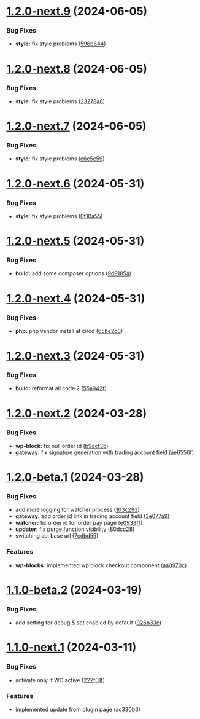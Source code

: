 # [1.2.0-next.9](https://github.com/Match2pay/match2pay-crypto-payments-for-woocommerce/compare/v1.2.0-next.8...v1.2.0-next.9) (2024-06-05)


### Bug Fixes

* **style:** fix style problems ([596b644](https://github.com/Match2pay/match2pay-crypto-payments-for-woocommerce/commit/596b644422b531849f2e405907c241464114a47b))

# [1.2.0-next.8](https://github.com/Match2pay/match2pay-crypto-payments-for-woocommerce/compare/v1.2.0-next.7...v1.2.0-next.8) (2024-06-05)


### Bug Fixes

* **style:** fix style problems ([23278a8](https://github.com/Match2pay/match2pay-crypto-payments-for-woocommerce/commit/23278a80aa9f754f6c8de1e158b0f5013f0771ca))

# [1.2.0-next.7](https://github.com/Match2pay/match2pay-crypto-payments-for-woocommerce/compare/v1.2.0-next.6...v1.2.0-next.7) (2024-06-05)


### Bug Fixes

* **style:** fix style problems ([c6e5c59](https://github.com/Match2pay/match2pay-crypto-payments-for-woocommerce/commit/c6e5c59c49a19d1a3c5589bcb1472ebf695642b1))

# [1.2.0-next.6](https://github.com/Match2pay/match2pay-crypto-payments-for-woocommerce/compare/v1.2.0-next.5...v1.2.0-next.6) (2024-05-31)


### Bug Fixes

* **style:** fix style problems ([0f10a55](https://github.com/Match2pay/match2pay-crypto-payments-for-woocommerce/commit/0f10a559a86c5628dda2b2ae061e5880d6feef71))

# [1.2.0-next.5](https://github.com/Match2pay/match2pay-crypto-payments-for-woocommerce/compare/v1.2.0-next.4...v1.2.0-next.5) (2024-05-31)


### Bug Fixes

* **build:** add some composer options ([9d9185a](https://github.com/Match2pay/match2pay-crypto-payments-for-woocommerce/commit/9d9185aa1ec0295dff62e9b5343f6189fcfb032a))

# [1.2.0-next.4](https://github.com/Match2pay/match2pay-crypto-payments-for-woocommerce/compare/v1.2.0-next.3...v1.2.0-next.4) (2024-05-31)


### Bug Fixes

* **php:** php vendor install at ci/cd ([65be2c0](https://github.com/Match2pay/match2pay-crypto-payments-for-woocommerce/commit/65be2c06805aae5fc42831e05410435dd7bcca20))

# [1.2.0-next.3](https://github.com/Match2pay/match2pay-crypto-payments-for-woocommerce/compare/v1.2.0-next.2...v1.2.0-next.3) (2024-05-31)


### Bug Fixes

* **build:** reformat all code 2 ([55a942f](https://github.com/Match2pay/match2pay-crypto-payments-for-woocommerce/commit/55a942fa2b77c869590cd0a5219f2e78e6f3f373))

# [1.2.0-next.2](https://github.com/Match2pay/match2pay-crypto-payments-for-woocommerce/compare/v1.2.0-next.1...v1.2.0-next.2) (2024-03-28)


### Bug Fixes

* **wp-block:** fix null order id ([b9ccf3b](https://github.com/Match2pay/match2pay-crypto-payments-for-woocommerce/commit/b9ccf3bf60c98ad50a43472c29bec18ec17a630f))
* **gateway:** fix signature generation with trading account field ([ae6556f](https://github.com/Match2pay/match2pay-crypto-payments-for-woocommerce/commit/ae6556f245030c39a484ce37d2689422f61dbdef))

# [1.2.0-beta.1](https://github.com/Match2pay/match2pay-crypto-payments-for-woocommerce/compare/v1.1.1-beta.1...v1.2.0-beta.1) (2024-03-28)


### Bug Fixes

* add more logging for watcher process ([103c293](https://github.com/Match2pay/match2pay-crypto-payments-for-woocommerce/commit/103c293e90601d99cc446c2287122a1d5c79f0f3))
* **gateway:** add order id link in trading account field ([3e077a9](https://github.com/Match2pay/match2pay-crypto-payments-for-woocommerce/commit/3e077a90af2ae2bdef2f15ed689cee967e8eafcd))
* **watcher:** fix order id for order pay page ([e0938f1](https://github.com/Match2pay/match2pay-crypto-payments-for-woocommerce/commit/e0938f1b4795d0ec74a1c971ddcb80a0f5b3bbc7))
* **updater:** fix purge function visibility ([80dcc28](https://github.com/Match2pay/match2pay-crypto-payments-for-woocommerce/commit/80dcc28b5ab8eb22756d225d34e1ee8ab02fd00d))
* switching api base url ([7cdbd55](https://github.com/Match2pay/match2pay-crypto-payments-for-woocommerce/commit/7cdbd55bc367c1ec43d14030ed476a1937e4343c))


### Features

* **wp-blocks:** implemented wp block checkout component ([aa0970c](https://github.com/Match2pay/match2pay-crypto-payments-for-woocommerce/commit/aa0970c2aa0a41124196e9a6c5cfbfca8cd3551a))

# [1.1.0-beta.2](https://github.com/Match2pay/match2pay-crypto-payments-for-woocommerce/compare/v1.1.0-beta.1...v1.1.0-beta.2) (2024-03-19)


### Bug Fixes

* add setting for debug & set enabled by default ([926b33c](https://github.com/Match2pay/match2pay-crypto-payments-for-woocommerce/commit/926b33c4631652c2b66b77e4a3e6ba03ff633f79))

# [1.1.0-next.1](https://github.com/Match2pay/match2pay-crypto-payments-for-woocommerce/compare/v1.0.4...v1.1.0-next.1) (2024-03-11)

### Bug Fixes

* activate only if WC active ([222f01f](https://github.com/Match2pay/match2pay-crypto-payments-for-woocommerce/commit/222f01fb9c4c0e2551d9ae2a7656250cd4108443))

### Features

* implemented update from plugin page ([ac330b3](https://github.com/Match2pay/match2pay-crypto-payments-for-woocommerce/commit/ac330b39c84a813ec5162d5efe3aea064d320861))
